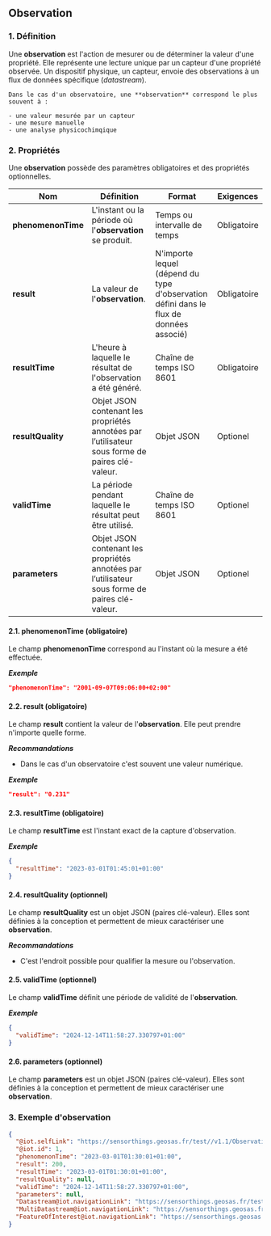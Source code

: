 ## Observation

### 1. Définition

Une **observation** est l'action de mesurer ou de déterminer la valeur d'une propriété. Elle représente une lecture unique par un capteur d'une propriété observée.
Un dispositif physique, un capteur, envoie des observations à un flux de données spécifique (_datastream_).

```{tip}
Dans le cas d'un observatoire, une **observation** correspond le plus souvent à :

- une valeur mesurée par un capteur
- une mesure manuelle
- une analyse physicochimqique

```

### 2. Propriétés

Une **observation** possède des paramètres obligatoires et des propriétés optionnelles.

| Nom                | Définition                                                                                      | Format                                                                                 | Exigences   |
| ------------------ | ----------------------------------------------------------------------------------------------- | -------------------------------------------------------------------------------------- | ----------- |
| **phenomenonTime** | L'instant ou la période où l'**observation** se produit.                                        | Temps ou intervalle de temps                                                             | Obligatoire |
| **result**         | La valeur de l'**observation**.                                                                 | N'importe lequel (dépend du type d'observation défini dans le flux de données associé) | Obligatoire |
| **resultTime**     | L'heure à laquelle le résultat de l'observation a été généré.                                   | Chaîne de temps ISO 8601                                                               | Obligatoire |
| **resultQuality**  | Objet JSON contenant les propriétés annotées par l’utilisateur sous forme de paires clé-valeur. | Objet JSON                                                                             | Optionel    |
| **validTime**      | La période pendant laquelle le résultat peut être utilisé.                                      | Chaîne de temps ISO 8601                                                               | Optionel    |
| **parameters**     | Objet JSON contenant les propriétés annotées par l’utilisateur sous forme de paires clé-valeur. | Objet JSON                                                                             | Optionel    |

#### 2.1. phenomenonTime (obligatoire)

Le champ **phenomenonTime** correspond au l'instant où la mesure a été effectuée.

**_Exemple_**

```json
"phenomenonTime": "2001-09-07T09:06:00+02:00"
```

#### 2.2. result (obligatoire)

Le champ **result** contient la valeur de l'**observation**. Elle peut prendre n'importe quelle forme.

**_Recommandations_**

- Dans le cas d'un observatoire c'est souvent une valeur numérique.

**_Exemple_**

```json
"result": "0.231"
```

#### 2.3. resultTime (obligatoire)

Le champ **resultTime** est l'instant exact de la capture d'observation.

**_Exemple_**

```json
{
  "resultTime": "2023-03-01T01:45:01+01:00"
}
```

#### 2.4. resultQuality (optionnel)

Le champ **resultQuality** est un objet JSON (paires clé-valeur). Elles sont définies à la conception et permettent de mieux caractériser une **observation**.

**_Recommandations_**

- C'est l'endroit possible pour qualifier la mesure ou l'observation.

#### 2.5. validTime (optionnel)

Le champ **validTime** définit une période de validité de l'**observation**.

**_Exemple_**

```json
{
  "validTime": "2024-12-14T11:58:27.330797+01:00"
}
```

#### 2.6. parameters (optionnel)

Le champ **parameters** est un objet JSON (paires clé-valeur). Elles sont définies à la conception et permettent de mieux caractériser une **observation**.

### 3. Exemple d'observation

```json
{
  "@iot.selfLink": "https://sensorthings.geosas.fr/test//v1.1/Observations(1)",
  "@iot.id": 1,
  "phenomenonTime": "2023-03-01T01:30:01+01:00",
  "result": 200,
  "resultTime": "2023-03-01T01:30:01+01:00",
  "resultQuality": null,
  "validTime": "2024-12-14T11:58:27.330797+01:00",
  "parameters": null,
  "Datastream@iot.navigationLink": "https://sensorthings.geosas.fr/test//v1.1/Observations(1)/Datastream",
  "MultiDatastream@iot.navigationLink": "https://sensorthings.geosas.fr/test//v1.1/Observations(1)/MultiDatastream",
  "FeatureOfInterest@iot.navigationLink": "https://sensorthings.geosas.fr/test//v1.1/Observations(1)/FeatureOfInterest"
}
```
